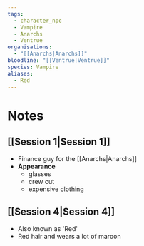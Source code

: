 ```yaml
---
tags:
  - character_npc
  - Vampire
  - Anarchs
  - Ventrue
organisations:
  - "[[Anarchs|Anarchs]]"
bloodline: "[[Ventrue|Ventrue]]"
species: Vampire
aliases:
  - Red
---
```


# Notes
## [[Session 1|Session 1]]
* Finance guy for the [[Anarchs|Anarchs]]
* **Appearance**
	- glasses
	- crew cut
	- expensive clothing

## [[Session 4|Session 4]]
- Also known as 'Red'
- Red hair and wears a lot of maroon


